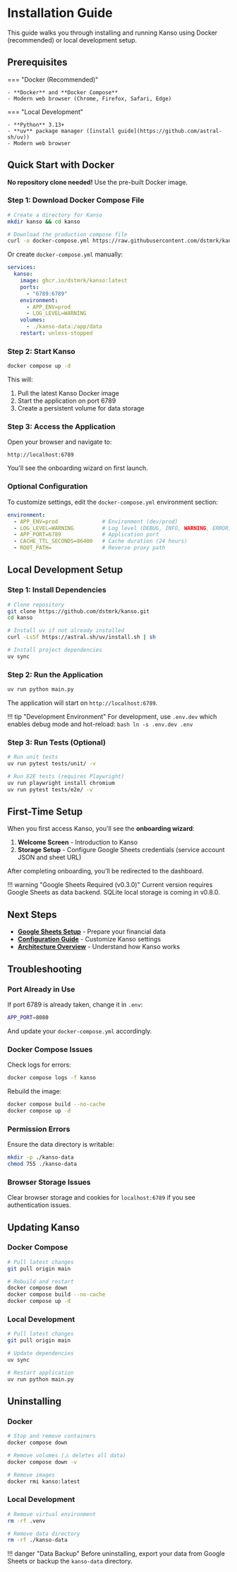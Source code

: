 # Installation Guide

This guide walks you through installing and running Kanso using Docker (recommended) or local development setup.

## Prerequisites

=== "Docker (Recommended)"

    - **Docker** and **Docker Compose**
    - Modern web browser (Chrome, Firefox, Safari, Edge)

=== "Local Development"

    - **Python** 3.13+
    - **uv** package manager ([install guide](https://github.com/astral-sh/uv))
    - Modern web browser

## Quick Start with Docker

**No repository clone needed!** Use the pre-built Docker image.

### Step 1: Download Docker Compose File

```bash
# Create a directory for Kanso
mkdir kanso && cd kanso

# Download the production compose file
curl -o docker-compose.yml https://raw.githubusercontent.com/dstmrk/kanso/main/docker-compose.yml
```

Or create `docker-compose.yml` manually:

```yaml
services:
  kanso:
    image: ghcr.io/dstmrk/kanso:latest
    ports:
      - "6789:6789"
    environment:
      - APP_ENV=prod
      - LOG_LEVEL=WARNING
    volumes:
      - ./kanso-data:/app/data
    restart: unless-stopped
```

### Step 2: Start Kanso

```bash
docker compose up -d
```

This will:

1. Pull the latest Kanso Docker image
2. Start the application on port 6789
3. Create a persistent volume for data storage

### Step 3: Access the Application

Open your browser and navigate to:

```
http://localhost:6789
```

You'll see the onboarding wizard on first launch.

### Optional Configuration

To customize settings, edit the `docker-compose.yml` environment section:

```yaml
environment:
  - APP_ENV=prod              # Environment (dev/prod)
  - LOG_LEVEL=WARNING         # Log level (DEBUG, INFO, WARNING, ERROR)
  - APP_PORT=6789             # Application port
  - CACHE_TTL_SECONDS=86400   # Cache duration (24 hours)
  - ROOT_PATH=                # Reverse proxy path
```

## Local Development Setup

### Step 1: Install Dependencies

```bash
# Clone repository
git clone https://github.com/dstmrk/kanso.git
cd kanso

# Install uv if not already installed
curl -LsSf https://astral.sh/uv/install.sh | sh

# Install project dependencies
uv sync
```

### Step 2: Run the Application

```bash
uv run python main.py
```

The application will start on `http://localhost:6789`.

!!! tip "Development Environment"
    For development, use `.env.dev` which enables debug mode and hot-reload:
    ```bash
    ln -s .env.dev .env
    ```

### Step 3: Run Tests (Optional)

```bash
# Run unit tests
uv run pytest tests/unit/ -v

# Run E2E tests (requires Playwright)
uv run playwright install chromium
uv run pytest tests/e2e/ -v
```

## First-Time Setup

When you first access Kanso, you'll see the **onboarding wizard**:

1. **Welcome Screen** - Introduction to Kanso
2. **Storage Setup** - Configure Google Sheets credentials (service account JSON and sheet URL)

After completing onboarding, you'll be redirected to the dashboard.

!!! warning "Google Sheets Required (v0.3.0)"
    Current version requires Google Sheets as data backend. SQLite local storage is coming in v0.8.0.

## Next Steps

- **[Google Sheets Setup](google-sheets-setup.md)** - Prepare your financial data
- **[Configuration Guide](configuration.md)** - Customize Kanso settings
- **[Architecture Overview](architecture.md)** - Understand how Kanso works

## Troubleshooting

### Port Already in Use

If port 6789 is already taken, change it in `.env`:

```bash
APP_PORT=8080
```

And update your `docker-compose.yml` accordingly.

### Docker Compose Issues

Check logs for errors:

```bash
docker compose logs -f kanso
```

Rebuild the image:

```bash
docker compose build --no-cache
docker compose up -d
```

### Permission Errors

Ensure the data directory is writable:

```bash
mkdir -p ./kanso-data
chmod 755 ./kanso-data
```

### Browser Storage Issues

Clear browser storage and cookies for `localhost:6789` if you see authentication issues.

## Updating Kanso

### Docker Compose

```bash
# Pull latest changes
git pull origin main

# Rebuild and restart
docker compose down
docker compose build --no-cache
docker compose up -d
```

### Local Development

```bash
# Pull latest changes
git pull origin main

# Update dependencies
uv sync

# Restart application
uv run python main.py
```

## Uninstalling

### Docker

```bash
# Stop and remove containers
docker compose down

# Remove volumes (⚠️ deletes all data)
docker compose down -v

# Remove images
docker rmi kanso:latest
```

### Local Development

```bash
# Remove virtual environment
rm -rf .venv

# Remove data directory
rm -rf ./kanso-data
```

!!! danger "Data Backup"
    Before uninstalling, export your data from Google Sheets or backup the `kanso-data` directory.
